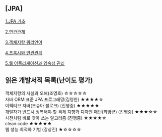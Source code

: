 
## [JPA]
<a href="https://github.com/newcodingtest/-/blob/main/JPA/1_JPA_%EA%B8%B0%EC%B4%88.MD">1.JPA 기초</a>

<a href="https://github.com/newcodingtest/-/blob/main/JPA/2_%EC%97%B0%EA%B4%80%EA%B4%80%EA%B3%84.MD">2.연관관계</a>

<a href="https://github.com/newcodingtest/-/blob/main/JPA/3_%EA%B0%9D%EC%B2%B4%EC%A7%80%ED%96%A5_%EC%BF%BC%EB%A6%AC%EC%96%B8%EC%96%B4.MD">3.객체지향 쿼리언어</a>

<a href="https://github.com/newcodingtest/-/blob/main/JPA/4_%ED%94%84%EB%A1%9D%EC%8B%9C%EC%99%80_%EC%97%B0%EA%B4%80%EA%B4%80%EA%B3%84.MD">4.프록시와 연관관계</a>

<a href="https://github.com/newcodingtest/-/blob/main/JPA/5_%EC%9B%B9_%EC%95%A0%ED%94%8C%EB%A6%AC%EC%BC%80%EC%9D%B4%EC%85%98%EA%B3%BC_%EC%98%81%EC%86%8D%EC%84%B1_%EA%B4%80%EB%A6%AC.MD">5.웹 어플리케이션과 영속성 관리</a>




## 읽은 개발서적 목록(난이도 평가)<br>
객체지향의 사실과 오해(조영호)  ☆☆☆☆☆ <br> 
자바 ORM 표준 JPA 프로그래밍(김영한) ★★★★☆ <br>
이펙티브 자바(조슈아 블로크) (진행중)  ★★★★★ <br>
개발자가 반드시 정복해야 할 객체 지향과 디자인 패턴(최범균) (진행중) ★★★☆☆ <br>
사전처럼 바로 찾아 쓰는 알고리즘 (진행중) ★★★★☆ <br> 
clean code ★★★★★ <br>
웹 성능 최적화 기법 (강상진) ★☆☆☆☆ <br>
